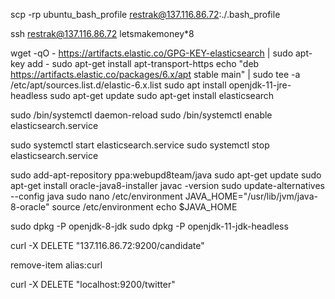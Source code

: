 scp -rp ubuntu_bash_profile restrak@137.116.86.72:./.bash_profile

ssh restrak@137.116.86.72
letsmakemoney*8

wget -qO - https://artifacts.elastic.co/GPG-KEY-elasticsearch | sudo apt-key add -
sudo apt-get install apt-transport-https
echo "deb https://artifacts.elastic.co/packages/6.x/apt stable main" | sudo tee -a /etc/apt/sources.list.d/elastic-6.x.list
sudo apt install openjdk-11-jre-headless
sudo apt-get update
sudo apt-get install elasticsearch

sudo /bin/systemctl daemon-reload
sudo /bin/systemctl enable elasticsearch.service

sudo systemctl start elasticsearch.service
sudo systemctl stop elasticsearch.service

sudo add-apt-repository ppa:webupd8team/java
sudo apt-get update
sudo apt-get install oracle-java8-installer
javac -version
sudo update-alternatives --config java
sudo nano /etc/environment
JAVA_HOME="/usr/lib/jvm/java-8-oracle"
source /etc/environment
echo $JAVA_HOME



sudo dpkg -P openjdk-8-jdk
sudo dpkg -P openjdk-11-jdk-headless

curl -X DELETE "137.116.86.72:9200/candidate"

remove-item alias:curl



































































































































































































































































































































































































































































































































































































































































































































































































































































































































































































































































































































































































































































































































































curl -X DELETE "localhost:9200/twitter"
